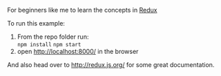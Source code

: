
For beginners like me to learn the concepts in [Redux](https://github.com/reactjs/redux)

To run this example:

1. From the repo folder run:  
   `npm install`
 `npm start`
2. open [http://localhost:8000/](http://localhost:8000/) in the browser

And also head over to http://redux.js.org/ for some great documentation.
